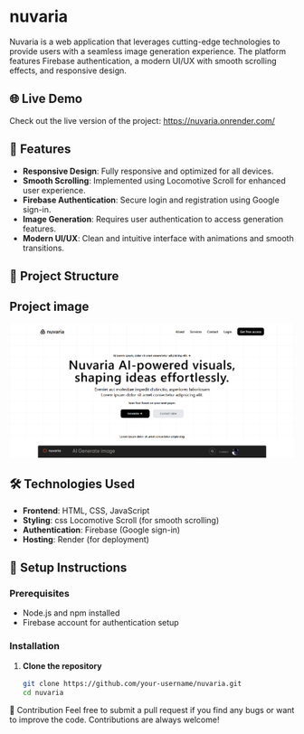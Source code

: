 # nuvaria

Nuvaria is a web application that leverages cutting-edge technologies to provide users with a seamless image generation experience. The platform features Firebase authentication, a modern UI/UX with smooth scrolling effects, and responsive design.

## 🌐 Live Demo
Check out the live version of the project: https://nuvaria.onrender.com/

## 🚀 Features
- **Responsive Design**: Fully responsive and optimized for all devices.
- **Smooth Scrolling**: Implemented using Locomotive Scroll for enhanced user experience.
- **Firebase Authentication**: Secure login and registration using Google sign-in.
- **Image  Generation**: Requires user authentication to access generation features.
- **Modern UI/UX**: Clean and intuitive interface with animations and smooth transitions.

## 📂 Project Structure

## Project image 

<img src="assets/image/Screenshot 2025-01-01 014255.png" alt="Nuvaria Screenshot" width="800">

## 🛠️ Technologies Used
- **Frontend**: HTML, CSS, JavaScript
- **Styling**: css Locomotive Scroll (for smooth scrolling)
- **Authentication**: Firebase (Google sign-in)
- **Hosting**: Render (for deployment)

## 🔧 Setup Instructions
### Prerequisites
- Node.js and npm installed
- Firebase account for authentication setup

### Installation
1. **Clone the repository**
   ```bash
   git clone https://github.com/your-username/nuvaria.git
   cd nuvaria


🤝 Contribution
Feel free to submit a pull request if you find any bugs or want to improve the code. Contributions are always welcome!